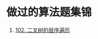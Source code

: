 # 做过的算法题集锦

1. [102. 二叉树的层序遍历](https://leetcode-cn.com/problems/binary-tree-level-order-traversal/submissions/)